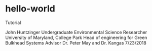 # hello-world
Tutorial

John Huntzinger
Undergraduate Environmental Science Researcher
University of Maryland, College Park
Head of engineering for Green Bulkhead Systems
Advisor Dr. Peter May and Dr. Kangas
7/23/2018
